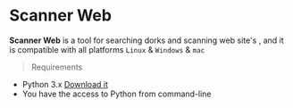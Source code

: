 <!-- Version 1.3 -->
# Scanner Web
**Scanner Web** is a tool for searching dorks and scanning web site's , and it is compatible with all platforms `Linux` & `Windows` & `mac`

> Requirements 
* Python 3.x [Download it](https://www.python.org/downloads/release/python-352/)
* You have the access to Python from command-line
